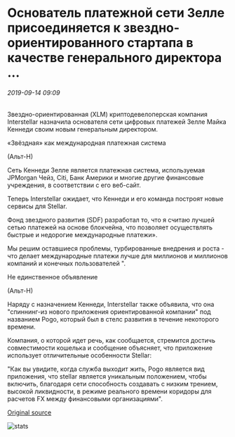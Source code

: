# Основатель платежной сети Зелле присоединяется к звездно-ориентированного стартапа в качестве генерального директора ...

###### 2019-09-14 09:09

Звездно-ориентированная (XLM) криптодевелоперская компания Interstellar назначила основателя сети цифровых платежей Зелле Майка Кеннеди своим новым генеральным директором.

«Звёздная» как международная платежная система

(Альт-Н)

Сеть Кеннеди Зелле является платежная система, используемая JPMorgan Чейз, Citi, Банк Америки и многие другие финансовые учреждения, в соответствии с его веб-сайт.

Теперь Interstellar ожидает, что Кеннеди и его команда построят новые сервисы для Stellar.

Фонд звездного развития (SDF) разработал то, что я считаю лучшей сетью платежей на основе блокчейна, что позволяет осуществлять быстрые и недорогие международные платежи».

Мы решим оставшиеся проблемы, турбированные внедрения и роста - что делает международные платежи лучше для миллионов и миллионов компаний и конечных пользователей ".

Не единственное объявление

(Альт-Н)

Наряду с назначением Кеннеди, Interstellar также объявила, что она "спиннинг-из нового приложения ориентированной компании" под названием Pogo, который был в стелс развития в течение некоторого времени.

Компания, о которой идет речь, как сообщается, стремится достичь совместимости кошелька и сообщение объясняет, что приложение использует отличительные особенности Stellar:

"Как вы увидите, когда служба выходит жить, Pogo является вид приложения, что stellar является уникальным положением, чтобы включить, благодаря сети способность создавать с низким трением, высокой ликвидности, в режиме реального времени коридоры для расчетов FX между финансовыми организациями".

[Original source](https://cointelegraph.com/news/founder-of-payments-network-zelle-joins-stellar-focused-startup-as-ceo)

![stats](https://c.statcounter.com/11760860/0/a89fa40b/1/ "stats")
